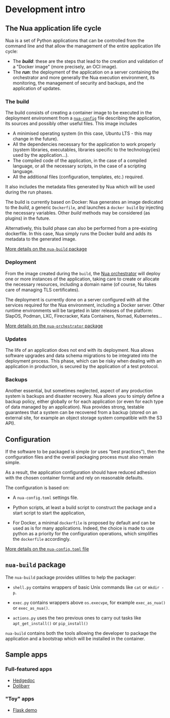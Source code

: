 # Development intro

## The Nua application life cycle

Nua is a set of Python applications that can be controlled from the command line and that allow the management of the entire application life cycle:

- The ***build***: these are the steps that lead to the creation and validation of a "Docker image" (more precisely, an OCI image).
- The ***run***: the deployment of the application on a server containing the orchestrator and more generally the Nua execution environment, its monitoring, the management of security and backups, and the application of updates.

### The build

The build consists of creating a container image to be executed in the deployment environment from a [`nua-config`](./configuration/) file describing the application, its sources and possibly other useful files. This image includes

- A minimised operating system (in this case, Ubuntu LTS - this may change in the future).
- All the dependencies necessary for the application to work properly (system libraries, executables, libraries specific to the technology(ies) used by the application...).
- The compiled code of the application, in the case of a compiled language, or all the necessary scripts, in the case of a scripting language.
- All the additional files (configuration, templates, etc.) required.

It also includes the metadata files generated by Nua which will be used during the run phases.

The build is currently based on Docker: Nua generates an image dedicated to the *build*, a generic `Dockerfile`, and launches a `docker build` by injecting the necessary variables. Other *build* methods may be considered (as plugins) in the future.

Alternatively, this build phase can also be performed from a pre-existing dockerfile. In this case, Nua simply runs the Docker build and adds its metadata to the generated image.

[More details on the `nua-build` package](./builder/)


### Deployment

From the image created during the `build`, the [Nua orchestrator](./orchestrator/) will deploy one or more instances of the application, taking care to create or allocate the necessary resources, including a domain name (of course, Nu takes care of managing TLS certificates).

The deployment is currently done on a server configured with all the services required for the Nua environment, including a Docker server. Other runtime environments will be targeted in later releases of the platform: SlapOS, Podman, LXC, Firecracker, Kata Containers, Nomad, Kubernetes...

[More details on the `nua-orchestrator` package](./orchestrator/)


### Updates

The life of an application does not end with its deployment. Nua allows software upgrades and data schema migrations to be integrated into the deployment process. This phase, which can be risky when dealing with an application in production, is secured by the application of a test protocol.

### Backups

Another essential, but sometimes neglected, aspect of any production system is backups and disaster recovery. Nua allows you to simply define a backup policy, either globally or for each application (or even for each type of data managed by an application). Nua provides strong, testable guarantees that a system can be recovered from a backup (stored on an external site, for example an object storage system compatible with the S3 API).


## Configuration

If the software to be packaged is simple (or uses "best practices"), then the configuration files and the overall packaging process must also remain simple.

As a result, the application configuration should have reduced adhesion with the
chosen container format and rely on reasonable defaults.

The configuration is based on:

- A `nua-config.toml` settings file.

- Python scripts, at least a build script to construct the package and a start script to start the application,

- For Docker, a minimal `dockerfile` is proposed by default and can be used as is for many applications.
  Indeed, the choice is made to use python as a priority for the configuration operations, which simplifies the `dockerfile`
  accordingly.

[More details on the `nua-config.toml` file](./configuration/)


## `nua-build` package

The `nua-build` package provides utilities to help the packager:

- `shell.py` contains wrappers of basic Unix commands like `cat` or `mkdir -p`.

- `exec.py` contains wrappers above `os.execvpe`, for example `exec_as_nua()` or `exec_as_nua()`.

- `actions.py` uses the two previous ones to carry out tasks like `apt_get_install()` or `pip_install()`

`nua-build` contains both the tools allowing the developer to package the application and a bootstrap which will be
installed in the container.


## Sample apps

### Full-featured apps

- [Hedgedoc](https://github.com/abilian/nua/tree/main/apps/real-apps/hedgedoc)
- [Dolibarr](https://github.com/abilian/nua/tree/main/apps/real-apps/dolibarr)

### "Toy" apps

- [Flask demo](https://github.com/abilian/nua/tree/main/apps/sample-apps/demo-flask)

